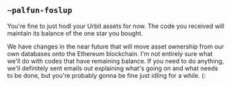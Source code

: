 ## `~palfun-foslup`
You're fine to just hodl your Urbit assets for now. The code you received will maintain its balance of the one star you bought.

We have changes in the near future that will move asset ownership from our own databases onto the Ethereum blockchain. I'm not entirely sure what we'll do with codes that have remaining balance. If you need to do anything, we'll definitely sent emails out explaining what's going on and what needs to be done, but you're probably gonna be fine just idling for a while. (: